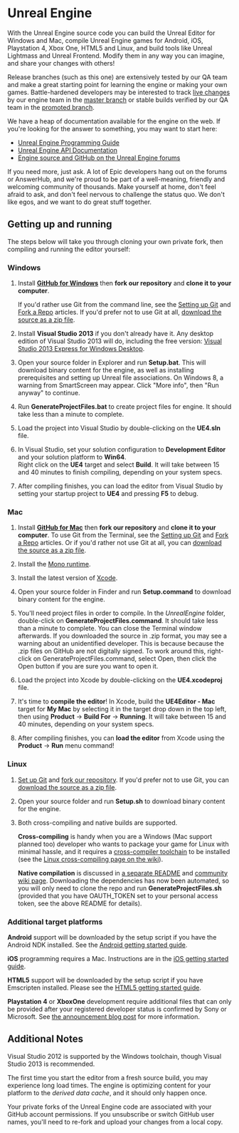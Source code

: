 Unreal Engine
=============

With the Unreal Engine source code you can build the Unreal Editor for Windows and Mac, compile Unreal Engine games for Android, iOS, Playstation 4, Xbox One, HTML5 and Linux,
and build tools like Unreal Lightmass and Unreal Frontend. Modify them in any way you can imagine, and share your changes with others! 

Release branches (such as this one) are extensively tested by our QA team and make a great starting point for learning the engine or
making your own games. Battle-hardened developers may be interested to track [live changes](https://github.com/EpicGames/UnrealEngine/commits/master) 
by our engine team in the [master branch](https://github.com/EpicGames/UnrealEngine/tree/master) or stable builds verified by our QA team in the 
[promoted branch](https://github.com/EpicGames/UnrealEngine/tree/promoted).

We have a heap of documentation available for the engine on the web. If you're looking for the answer to something, you may want to start here: 

* [Unreal Engine Programming Guide](https://docs.unrealengine.com/latest/INT/Programming/index.html)
* [Unreal Engine API Documentation](https://docs.unrealengine.com/latest/INT/API/index.html)
* [Engine source and GitHub on the Unreal Engine forums](https://forums.unrealengine.com/forumdisplay.php?1-Development-Discussion)

If you need more, just ask. A lot of Epic developers hang out on the forums or AnswerHub, and we're proud to be part of a well-meaning, friendly and 
welcoming community of thousands. Make yourself at home, don't feel afraid to ask, and don't feel nervous to challenge the status quo. 
We don't like egos, and we want to do great stuff together.


Getting up and running
----------------------

The steps below will take you through cloning your own private fork, then compiling and running the editor yourself:

### Windows

1. Install **[GitHub for Windows](https://windows.github.com/)** then **fork our repository** and **clone it to your computer**. 

   If you'd rather use Git from the command line, see the [Setting up Git](https://help.github.com/articles/set-up-git/) and [Fork a Repo](https://help.github.com/articles/fork-a-repo/) articles.
   If you'd prefer not to use Git at all, [download the source as a zip file](https://github.com/EpicGames/UnrealEngine/archive/4.6.zip).

1. Install **Visual Studio 2013** if you don't already have it.
   Any desktop edition of Visual Studio 2013 will do, including the free version: [Visual Studio 2013 Express for Windows Desktop](http://www.microsoft.com/en-us/download/details.aspx?id=40787).

1. Open your source folder in Explorer and run **Setup.bat**. This will download binary content for the engine, as well as installing prerequisites
   and setting up Unreal file associations. On Windows 8, a warning from SmartScreen may appear.  Click "More info", then "Run anyway" to continue.

1. Run **GenerateProjectFiles.bat** to create project files for engine. It should take less than a minute to complete.  

1. Load the project into Visual Studio by double-clicking on the **UE4.sln** file.

1. In Visual Studio, set your solution configuration to **Development Editor** and your solution platform to **Win64**.  
   Right click on the **UE4** target and select **Build**.  It will take between 15 and 40 minutes to finish compiling, depending on your system specs.

1. After compiling finishes, you can load the editor from Visual Studio by setting your startup project to **UE4** and pressing **F5** to debug.




### Mac
   
1. Install **[GitHub for Mac](https://mac.github.com/)** then **fork our repository** and **clone it to your computer**. 
   To use Git from the Terminal, see the [Setting up Git](https://help.github.com/articles/set-up-git/) and [Fork a Repo](https://help.github.com/articles/fork-a-repo/) articles. 
   Or if you'd rather not use Git at all, you can [download the source as a zip file](https://github.com/EpicGames/UnrealEngine/archive/4.6.zip).
   
1. Install the [Mono runtime](http://www.mono-project.com/download/).

1. Install the latest version of [Xcode](https://itunes.apple.com/us/app/xcode/id497799835).

1. Open your source folder in Finder and run **Setup.command** to download binary content for the engine.

1. You'll need project files in order to compile.  In the _UnrealEngine_ folder, double-click on **GenerateProjectFiles.command**.  It should take less than a minute to complete.  You can close the Terminal window afterwards.  If you downloaded the source in .zip format, you may see a warning about an unidentified developer.  This is because because the .zip files on GitHub are not digitally signed.  To work around this, right-click on GenerateProjectFiles.command, select Open, then click the Open button if you are sure you want to open it.

1. Load the project into Xcode by double-clicking on the **UE4.xcodeproj** file.

1. It's time to **compile the editor**!  In Xcode, build the **UE4Editor - Mac** target for **My Mac** by selecting it in the target drop down
   in the top left, then using **Product** -> **Build For** -> **Running**.  It will take between 15 and 40 minutes, depending on your system specs.

1. After compiling finishes, you can **load the editor** from Xcode using the **Product** -> **Run** menu command!




### Linux

1. [Set up Git](https://help.github.com/articles/set-up-git/) and [fork our repository](https://help.github.com/articles/fork-a-repo/).
   If you'd prefer not to use Git, you can [download the source as a zip file](https://github.com/EpicGames/UnrealEngine/archive/4.6.zip).

1. Open your source folder and run **Setup.sh** to download binary content for the engine.

1. Both cross-compiling and native builds are supported. 

   **Cross-compiling** is handy when you are a Windows (Mac support planned too) developer who wants to package your game for Linux with minimal hassle, and it requires a [cross-compiler toolchain](http://cdn.unrealengine.com/qfe/v4_clang-3.5.0_ld-2.24_glibc-2.12.2.zip) to be installed (see the [Linux cross-compiling page on the wiki](https://wiki.unrealengine.com/Compiling_For_Linux)).

   **Native compilation** is discussed in [a separate README](https://github.com/EpicGames/UnrealEngine/blob/4.6/Engine/Build/BatchFiles/Linux/README.md) and [community wiki page](https://wiki.unrealengine.com/Building_On_Linux). Downloading the dependencies has now been automated, so you will only need to clone the repo and run **GenerateProjectFiles.sh** (provided that you have OAUTH_TOKEN set to your personal access token, see the above README for details).




### Additional target platforms

**Android** support will be downloaded by the setup script if you have the Android NDK installed. See the [Android getting started guide](https://docs.unrealengine.com/latest/INT/Platforms/Android/GettingStarted/).

**iOS** programming requires a Mac. Instructions are in the [iOS getting started guide](https://docs.unrealengine.com/latest/INT/Platforms/iOS/GettingStarted/index.html).

**HTML5** support will be downloaded by the setup script if you have Emscripten installed. Please see the [HTML5 getting started guide](https://docs.unrealengine.com/latest/INT/Platforms/HTML5/GettingStarted/index.html).

**Playstation 4** or **XboxOne** development require additional files that can only be provided after your registered developer status is confirmed by Sony or Microsoft. See [the announcement blog post](https://www.unrealengine.com/blog/playstation-4-and-xbox-one-now-supported) for more information.



Additional Notes
----------------

Visual Studio 2012 is supported by the Windows toolchain, though Visual Studio 2013 is recommended.

The first time you start the editor from a fresh source build, you may experience long load times. 
The engine is optimizing content for your platform to the _derived data cache_, and it should only happen once.

Your private forks of the Unreal Engine code are associated with your GitHub account permissions.
If you unsubscribe or switch GitHub user names, you'll need to re-fork and upload your changes from a local copy. 
